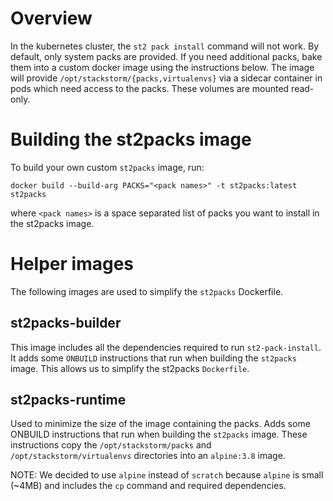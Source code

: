 # Overview

In the kubernetes cluster, the `st2 pack install` command will not work. By default, only system
packs are provided. If you need additional packs, bake them into a custom docker image using the instructions below. The image will provide `/opt/stackstorm/{packs,virtualenvs}` via a sidecar container in pods which need access to the packs. These volumes are mounted read-only.

# Building the st2packs image

To build your own custom `st2packs` image, run:

```
docker build --build-arg PACKS="<pack names>" -t st2packs:latest st2packs
```

where `<pack names>` is a space separated list of packs you want to install
in the st2packs image.

# Helper images

The following images are used to simplify the `st2packs` Dockerfile.

## st2packs-builder

This image includes all the dependencies required to run `st2-pack-install`. It adds some
`ONBUILD` instructions that run when building the `st2packs` image. This allows us to simplify
the st2packs `Dockerfile`.

## st2packs-runtime

Used to minimize the size of the image containing the packs.
Adds some ONBUILD instructions that run when building the `st2packs` image.
These instructions copy the `/opt/stackstorm/packs` and `/opt/stackstorm/virtualenvs`
directories into an `alpine:3.8` image.

NOTE: We decided to use `alpine` instead of `scratch` because `alpine` is small (~4MB)
and includes the `cp` command and required dependencies.
